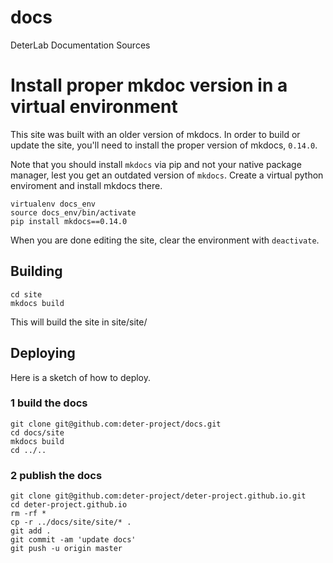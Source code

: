 # docs
DeterLab Documentation Sources

# Install proper mkdoc version in a virtual environment

This site was built with an older version of mkdocs. In order to build or update the
site, you'll need to install the proper version of mkdocs, `0.14.0`. 

Note that you should install `mkdocs` via pip and not your native package manager, lest you
get an outdated version of `mkdocs`. Create a virtual python enviroment and install mkdocs there.

```shell
virtualenv docs_env
source docs_env/bin/activate
pip install mkdocs==0.14.0
```

When you are done editing the site, clear the environment with ```deactivate```.

## Building
```
cd site
mkdocs build
```
This will build the site in site/site/

## Deploying 

Here is a sketch of how to deploy.

### 1 build the docs
```shell
git clone git@github.com:deter-project/docs.git
cd docs/site
mkdocs build
cd ../..
```

### 2 publish the docs
```shell
git clone git@github.com:deter-project/deter-project.github.io.git
cd deter-project.github.io
rm -rf *
cp -r ../docs/site/site/* .
git add .
git commit -am 'update docs'
git push -u origin master
```
